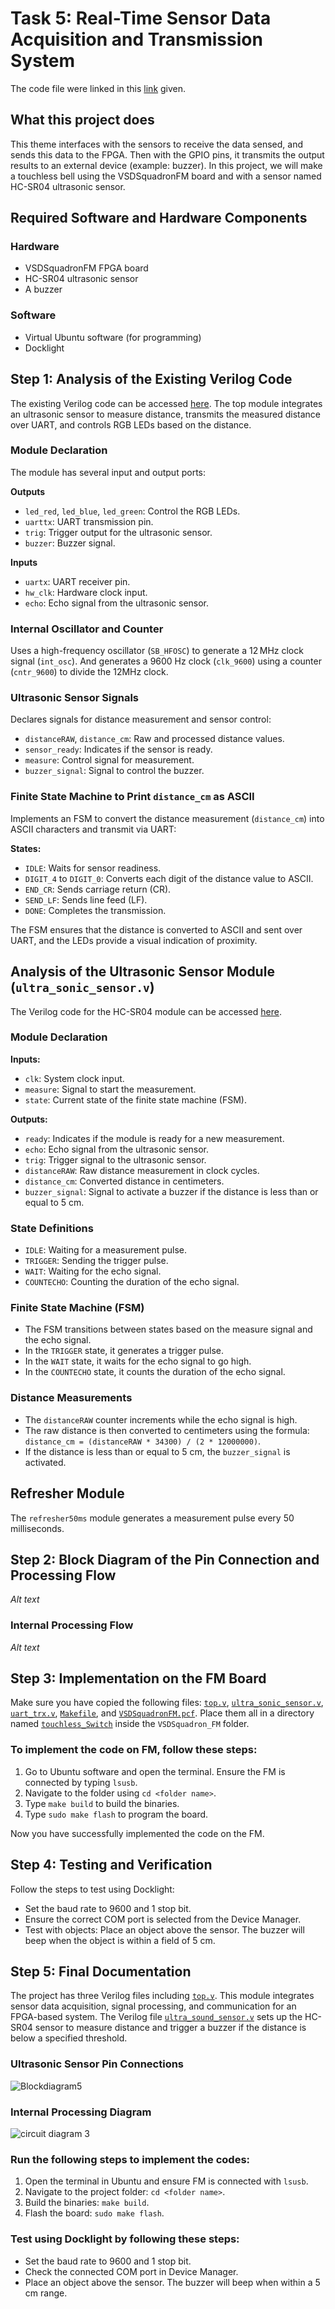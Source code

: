 
# Task 5: Real-Time Sensor Data Acquisition and Transmission System

The code file were linked in this [link](https://github.com/sribalaji-16/VSDSquadron_FPGA_mini/tree/main/Task_5%266_Code_Files) given.   

## What this project does
This theme interfaces with the sensors to receive the data sensed, and sends this data to the FPGA. Then with the GPIO pins, it transmits the output results to an external device (example: buzzer). In this project, we will make a touchless bell using the VSDSquadronFM board and with a sensor named HC-SR04 ultrasonic sensor.

## Required Software and Hardware Components

### Hardware
- VSDSquadronFM FPGA board
- HC-SR04 ultrasonic sensor
- A buzzer

### Software
- Virtual Ubuntu software (for programming)
- Docklight

## Step 1: Analysis of the Existing Verilog Code
The existing Verilog code can be accessed [here](https://github.com/sribalaji-16/VSDSquadron_FPGA_mini/blob/main/Task_5%266_Code_Files/top%205%20.v). The top module integrates an ultrasonic sensor to measure distance, transmits the measured distance over UART, and controls RGB LEDs based on the distance.

### Module Declaration
The module has several input and output ports:

**Outputs**
- `led_red`, `led_blue`, `led_green`: Control the RGB LEDs.
- `uarttx`: UART transmission pin.
- `trig`: Trigger output for the ultrasonic sensor.
- `buzzer`: Buzzer signal.

**Inputs**
- `uartx`: UART receiver pin.
- `hw_clk`: Hardware clock input.
- `echo`: Echo signal from the ultrasonic sensor.

### Internal Oscillator and Counter
Uses a high-frequency oscillator (`SB_HFOSC`) to generate a 12 MHz clock signal (`int_osc`). And generates a 9600 Hz clock (`clk_9600`) using a counter (`cntr_9600`) to divide the 12MHz clock.

### Ultrasonic Sensor Signals
Declares signals for distance measurement and sensor control:
- `distanceRAW`, `distance_cm`: Raw and processed distance values.
- `sensor_ready`: Indicates if the sensor is ready.
- `measure`: Control signal for measurement.
- `buzzer_signal`: Signal to control the buzzer.

### Finite State Machine to Print `distance_cm` as ASCII
Implements an FSM to convert the distance measurement (`distance_cm`) into ASCII characters and transmit via UART:

**States:**
- `IDLE`: Waits for sensor readiness.
- `DIGIT_4` to `DIGIT_0`: Converts each digit of the distance value to ASCII.
- `END_CR`: Sends carriage return (CR).
- `SEND_LF`: Sends line feed (LF).
- `DONE`: Completes the transmission.

The FSM ensures that the distance is converted to ASCII and sent over UART, and the LEDs provide a visual indication of proximity.

## Analysis of the Ultrasonic Sensor Module (`ultra_sonic_sensor.v`)
The Verilog code for the HC-SR04 module can be accessed [here](https://github.com/sribalaji-16/VSDSquadron_FPGA_mini/blob/main/Task_5%266_Code_Files/ulta_sonic_sensor.v).

### Module Declaration
**Inputs:**
- `clk`: System clock input.
- `measure`: Signal to start the measurement.
- `state`: Current state of the finite state machine (FSM).

**Outputs:**
- `ready`: Indicates if the module is ready for a new measurement.
- `echo`: Echo signal from the ultrasonic sensor.
- `trig`: Trigger signal to the ultrasonic sensor.
- `distanceRAW`: Raw distance measurement in clock cycles.
- `distance_cm`: Converted distance in centimeters.
- `buzzer_signal`: Signal to activate a buzzer if the distance is less than or equal to 5 cm.

### State Definitions
- `IDLE`: Waiting for a measurement pulse.
- `TRIGGER`: Sending the trigger pulse.
- `WAIT`: Waiting for the echo signal.
- `COUNTECHO`: Counting the duration of the echo signal.

### Finite State Machine (FSM)
- The FSM transitions between states based on the measure signal and the echo signal.
- In the `TRIGGER` state, it generates a trigger pulse.
- In the `WAIT` state, it waits for the echo signal to go high.
- In the `COUNTECHO` state, it counts the duration of the echo signal.

### Distance Measurements
- The `distanceRAW` counter increments while the echo signal is high.
- The raw distance is then converted to centimeters using the formula:  
  `distance_cm = (distanceRAW * 34300) / (2 * 12000000)`.
- If the distance is less than or equal to 5 cm, the `buzzer_signal` is activated.

## Refresher Module
The `refresher50ms` module generates a measurement pulse every 50 milliseconds.

## Step 2: Block Diagram of the Pin Connection and Processing Flow
_Alt text_

### Internal Processing Flow
_Alt text_

## Step 3: Implementation on the FM Board
Make sure you have copied the following files: [`top.v`](https://github.com/sribalaji-16/VSDSquadron_FPGA_mini/blob/main/Task_5%266_Code_Files/top%205%20.v), [`ultra_sonic_sensor.v`](https://github.com/sribalaji-16/VSDSquadron_FPGA_mini/blob/main/Task_5%266_Code_Files/ulta_sonic_sensor.v), [`uart_trx.v`](https://github.com/sribalaji-16/VSDSquadron_FPGA_mini/blob/main/Task_5%266_Code_Files/ulta_sonic_sensor.v), [`Makefile`](https://github.com/sribalaji-16/VSDSquadron_FPGA_mini/blob/main/Task_5%266_Code_Files/Makefile%205.txt), and [`VSDSquadronFM.pcf`](https://github.com/sribalaji-16/VSDSquadron_FPGA_mini/blob/main/Task_5%266_Code_Files/VSDSquadronFM%205.pcf). Place them all in a directory named [`touchless_Switch`](https://github.com/sribalaji-16/VSDSquadron_FPGA_mini/blob/main/Task_5%266_Code_Files/ulta_sonic_sensor.v) inside the `VSDSquadron_FM` folder.

### To implement the code on FM, follow these steps:
1. Go to Ubuntu software and open the terminal. Ensure the FM is connected by typing `lsusb`.
2. Navigate to the folder using `cd <folder name>`.
3. Type `make build` to build the binaries.
4. Type `sudo make flash` to program the board.

Now you have successfully implemented the code on the FM.

## Step 4: Testing and Verification
Follow the steps to test using Docklight:

- Set the baud rate to 9600 and 1 stop bit.
- Ensure the correct COM port is selected from the Device Manager.
- Test with objects: Place an object above the sensor. The buzzer will beep when the object is within a field of 5 cm.

## Step 5: Final Documentation
The project has three Verilog files including [`top.v`](https://github.com/sribalaji-16/VSDSquadron_FPGA_mini/blob/main/Task_5%266_Code_Files/top%205%20.v). This module integrates sensor data acquisition, signal processing, and communication for an FPGA-based system. The Verilog file [`ultra_sound_sensor.v`](https://github.com/sribalaji-16/VSDSquadron_FPGA_mini/blob/main/Task_5%266_Code_Files/ulta_sonic_sensor.v) sets up the HC-SR04 sensor to measure distance and trigger a buzzer if the distance is below a specified threshold.

### Ultrasonic Sensor Pin Connections

![Blockdiagram5](https://github.com/user-attachments/assets/ee45d613-7ad4-4b70-887f-cb72d307e8e4)

 
### Internal Processing Diagram

![circuit diagram 3](https://github.com/user-attachments/assets/1f56546d-d685-4f3b-86b2-2d88dd6099cd)


### Run the following steps to implement the codes:
1. Open the terminal in Ubuntu and ensure FM is connected with `lsusb`.
2. Navigate to the project folder: `cd <folder name>`.
3. Build the binaries: `make build`.
4. Flash the board: `sudo make flash`.

### Test using Docklight by following these steps:
- Set the baud rate to 9600 and 1 stop bit.
- Check the connected COM port in Device Manager.
- Place an object above the sensor. The buzzer will beep when within a 5 cm range.
